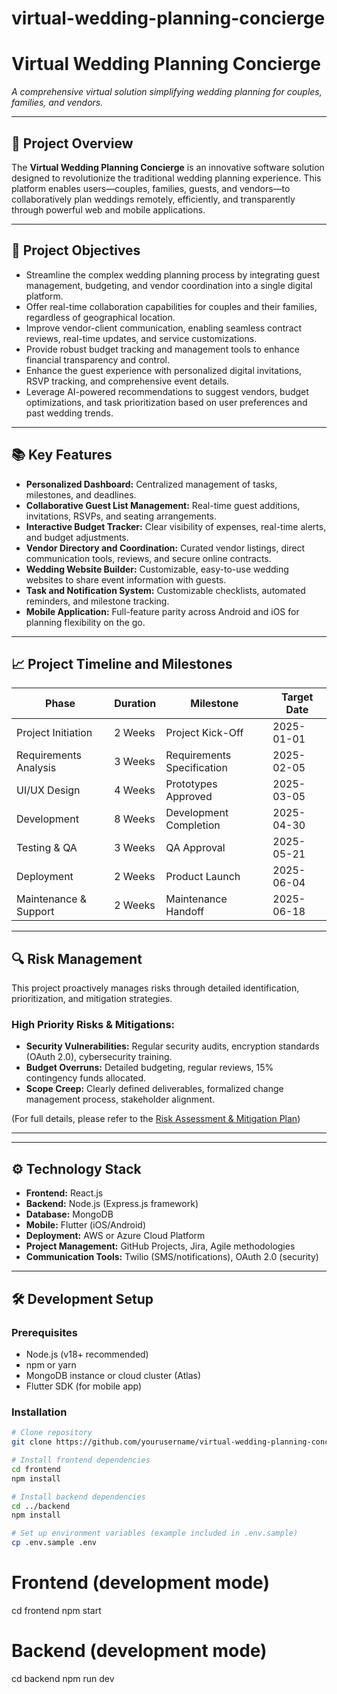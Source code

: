 # virtual-wedding-planning-concierge

# Virtual Wedding Planning Concierge

*A comprehensive virtual solution simplifying wedding planning for couples, families, and vendors.*

---

## 📌 Project Overview

The **Virtual Wedding Planning Concierge** is an innovative software solution designed to revolutionize the traditional wedding planning experience. This platform enables users—couples, families, guests, and vendors—to collaboratively plan weddings remotely, efficiently, and transparently through powerful web and mobile applications.

---

## 🚩 Project Objectives

- Streamline the complex wedding planning process by integrating guest management, budgeting, and vendor coordination into a single digital platform.
- Offer real-time collaboration capabilities for couples and their families, regardless of geographical location.
- Improve vendor-client communication, enabling seamless contract reviews, real-time updates, and service customizations.
- Provide robust budget tracking and management tools to enhance financial transparency and control.
- Enhance the guest experience with personalized digital invitations, RSVP tracking, and comprehensive event details.
- Leverage AI-powered recommendations to suggest vendors, budget optimizations, and task prioritization based on user preferences and past wedding trends.

---

## 📚 Key Features

- **Personalized Dashboard:** Centralized management of tasks, milestones, and deadlines.
- **Collaborative Guest List Management:** Real-time guest additions, invitations, RSVPs, and seating arrangements.
- **Interactive Budget Tracker:** Clear visibility of expenses, real-time alerts, and budget adjustments.
- **Vendor Directory and Coordination:** Curated vendor listings, direct communication tools, reviews, and secure online contracts.
- **Wedding Website Builder:** Customizable, easy-to-use wedding websites to share event information with guests.
- **Task and Notification System:** Customizable checklists, automated reminders, and milestone tracking.
- **Mobile Application:** Full-feature parity across Android and iOS for planning flexibility on the go.

---

## 📈 Project Timeline and Milestones

| Phase                         | Duration | Milestone                      | Target Date  |
|-------------------------------|----------|--------------------------------|--------------|
| Project Initiation            | 2 Weeks  | Project Kick-Off               | 2025-01-01   |
| Requirements Analysis         | 3 Weeks  | Requirements Specification     | 2025-02-05   |
| UI/UX Design                  | 4 Weeks  | Prototypes Approved            | 2025-03-05   |
| Development                   | 8 Weeks  | Development Completion         | 2025-04-30   |
| Testing & QA                  | 3 Weeks  | QA Approval                    | 2025-05-21   |
| Deployment                    | 2 Weeks  | Product Launch                 | 2025-06-04   |
| Maintenance & Support         | 2 Weeks  | Maintenance Handoff            | 2025-06-18   |

---

## 🔍 Risk Management

This project proactively manages risks through detailed identification, prioritization, and mitigation strategies.

### High Priority Risks & Mitigations:
- **Security Vulnerabilities:** Regular security audits, encryption standards (OAuth 2.0), cybersecurity training.
- **Budget Overruns:** Detailed budgeting, regular reviews, 15% contingency funds allocated.
- **Scope Creep:** Clearly defined deliverables, formalized change management process, stakeholder alignment.

(For full details, please refer to the [Risk Assessment & Mitigation Plan](#))

---


---

## ⚙️ Technology Stack

- **Frontend:** React.js  
- **Backend:** Node.js (Express.js framework)  
- **Database:** MongoDB  
- **Mobile:** Flutter (iOS/Android)  
- **Deployment:** AWS or Azure Cloud Platform  
- **Project Management:** GitHub Projects, Jira, Agile methodologies  
- **Communication Tools:** Twilio (SMS/notifications), OAuth 2.0 (security)

---

## 🛠️ Development Setup

### Prerequisites
- Node.js (v18+ recommended)
- npm or yarn
- MongoDB instance or cloud cluster (Atlas)
- Flutter SDK (for mobile app)

### Installation
```bash
# Clone repository
git clone https://github.com/yourusername/virtual-wedding-planning-concierge.git

# Install frontend dependencies
cd frontend
npm install

# Install backend dependencies
cd ../backend
npm install

# Set up environment variables (example included in .env.sample)
cp .env.sample .env
```

# Frontend (development mode)
cd frontend
npm start

# Backend (development mode)
cd backend
npm run dev



